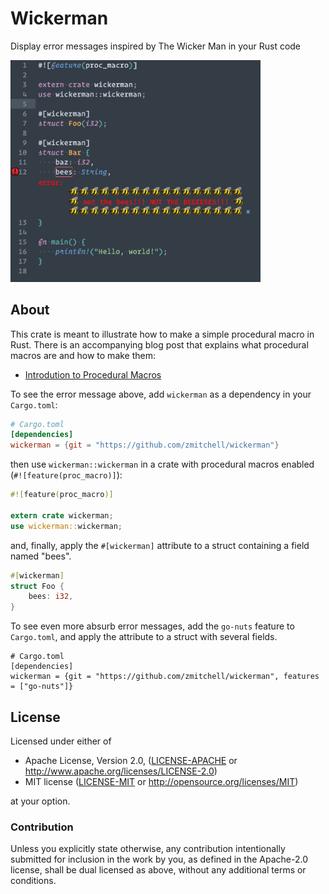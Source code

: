 # Wickerman

Display error messages inspired by The Wicker Man in your Rust code

<img src="not-the-bees-editor.jpg" width="400">

## About

This crate is meant to illustrate how to make a simple procedural macro in Rust. There is an accompanying blog post that explains what procedural macros are and how to make them:

* [Introdution to Procedural Macros](https://tinkering.xyz/posts/introduction-to-proc-macros/)

To see the error message above, add `wickerman` as a dependency in your `Cargo.toml`:
```toml
# Cargo.toml
[dependencies]
wickerman = {git = "https://github.com/zmitchell/wickerman"}
```

then use `wickerman::wickerman` in a crate with procedural macros enabled (`#![feature(proc_macro)]`):
```rust
#![feature(proc_macro)]

extern crate wickerman;
use wickerman::wickerman;
```

and, finally, apply the `#[wickerman]` attribute to a struct containing a field named "bees".

```rust
#[wickerman]
struct Foo {
    bees: i32,
}
```

To see even more absurb error messages, add the `go-nuts` feature to `Cargo.toml`, and apply the attribute to a struct with several fields.

```text
# Cargo.toml
[dependencies]
wickerman = {git = "https://github.com/zmitchell/wickerman", features = ["go-nuts"]}
```

## License

Licensed under either of

 * Apache License, Version 2.0, ([LICENSE-APACHE](LICENSE-APACHE) or http://www.apache.org/licenses/LICENSE-2.0)
 * MIT license ([LICENSE-MIT](LICENSE-MIT) or http://opensource.org/licenses/MIT)

at your option.

### Contribution

Unless you explicitly state otherwise, any contribution intentionally
submitted for inclusion in the work by you, as defined in the Apache-2.0
license, shall be dual licensed as above, without any additional terms or
conditions.
